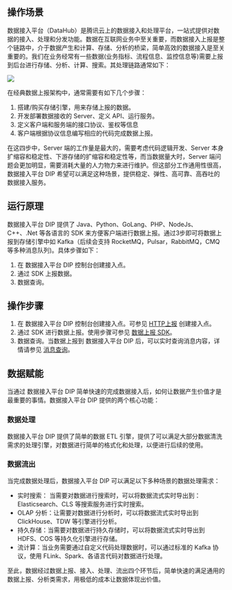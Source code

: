 ## 操作场景

数据接入平台（DataHub）是腾讯云上的数据接入和处理平台，一站式提供对数据的接入、处理和分发功能。数据在互联网业务中至关重要，而数据接入上报是整个链路中，介于数据产生和计算、存储、分析的桥梁，简单高效的数据接入是至关重要的。我们在业务经常有一些数据(业务指标、流程信息、监控信息等)需要上报到后台进行存储、分析、计算、搜索。其处理链路通常如下：

![](https://qcloudimg.tencent-cloud.cn/raw/66b42d8592956e8e96883253a34175ef.png)

在经典数据上报架构中，通常需要有如下几个步骤：

1. 搭建/购买存储引擎，用来存储上报的数据。
2. 开发部署数据接收的 Server、定义 API、运行服务。
3. 定义客户端和服务端的接口协议、鉴权等信息
4. 客户端根据协议信息编写相应的代码完成数据上报。

在这四步中，Server 端的工作量是最大的，需要考虑代码逻辑开发、Server 本身扩缩容和稳定性、下游存储的扩缩容和稳定性等，而当数据量大时，Server 端问题会更加明显，需要消耗大量的人力物力来进行维护。但这部分工作通用性很高，数据接入平台 DIP 希望可以满足这种场景，提供稳定、弹性、高可靠、高吞吐的数据接入服务。

## 运行原理

数据接入平台 DIP 提供了 Java、Python、GoLang、PHP、NodeJs、C++、.Net 等各语言的 SDK 来方便客户端进行数据上报。通过3步即可将数据上报到存储引擎中如 Kafka（后续会支持 RocketMQ，Pulsar，RabbitMQ，CMQ 等多种消息队列)。具体步骤如下：

  1. 在 数据接入平台 DIP 控制台创建接入点。
  2. 通过 SDK 上报数据。
  3. 数据查询。

## 操作步骤

1. 在 数据接入平台 DIP 控制台创建接入点。可参见 [HTTP上报](https://cloud.tencent.com/document/product/597/66017) 创建接入点。
2. 通过 SDK 进行数据上报。使用步骤可参见 [数据上报 SDK](https://cloud.tencent.com/document/product/1591/74485)。
3. 数据查询。当数据上报到 数据接入平台 DIP 后，可以实时查询消息内容，详情请参见 [消息查询](https://cloud.tencent.com/document/product/597/53176)。

##  数据赋能

当通过 数据接入平台 DIP 简单快速的完成数据接入后，如何让数据产生价值才是最重要的事情。数据接入平台 DIP 提供的两个核心功能：

### 数据处理

数据接入平台 DIP 提供了简单的数据 ETL 引擎，提供了可以满足大部分数据清洗需求的处理引擎，对数据进行简单的格式化和处理，以便进行后续的使用。

### 数据流出

   当完成数据处理后，数据接入平台 DIP 可以满足以下多种场景的数据处理需求：

   - 实时搜索： 当需要对数据进行搜索时，可以将数据流式实时导出到：Elasticsearch、CLS 等搜索服务进行实时搜索。
   - OLAP 分析：让需要对数据进行分析时，可以将数据流式实时导出到 ClickHouse、TDW 等引擎进行分析。
   - 持久存储：当需要对数据进行持久存储时，可以将数据流式实时导出到 HDFS、COS 等持久化引擎进行存储。
   - 流计算：当业务需要通过自定义代码处理数据时，可以通过标准的 Kafka 协议，使用 FLink、Spark、各语言代码对数据进行处理。

至此，数据经过数据上报、接入、处理、流出四个环节后，简单快速的满足通用的数据上报、分析类需求，用极低的成本让数据体现出价值。
